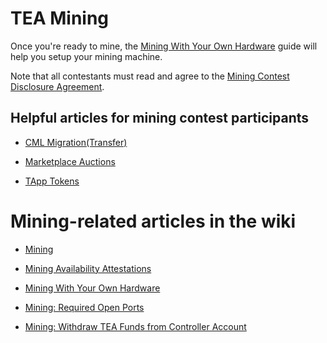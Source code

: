 # TEA Mining

Once you're ready to mine, the [Mining With Your Own Hardware](Mining-With-Own-Hardware.md) guide will help you setup your mining machine.

Note that all contestants must read and agree to the [Mining Contest Disclosure Agreement](https://github.com/tearust/teaproject/wiki/Mining-Contest-Disclosure-Agreement).

## Helpful articles for mining contest participants 

- [CML Migration(Transfer)](https://github.com/tearust/teaproject/wiki/CML-Migration-(Transfer))

- [Marketplace Auctions](https://github.com/tearust/teaproject/wiki/Marketplace-Auctions)

- [TApp Tokens](https://github.com/tearust/teaproject/wiki/TApp-Token-Supply-and-Demand) 

# Mining-related articles in the wiki

- [Mining](https://github.com/tearust/teaproject/wiki/Mining)

- [Mining Availability Attestations](https://github.com/tearust/teaproject/wiki/Mining---Availability-Attestation)

- [Mining With Your Own Hardware](https://github.com/tearust/teaproject/wiki/Mining-With-Your-Own-Hardware)

- [Mining: Required Open Ports](https://github.com/tearust/teaproject/wiki/Mining:-Required-Open-Ports)

- [Mining: Withdraw TEA Funds from Controller Account](https://github.com/tearust/teaproject/wiki/Mining:-Withdraw-TEA-Funds-from-Controller-Account)
